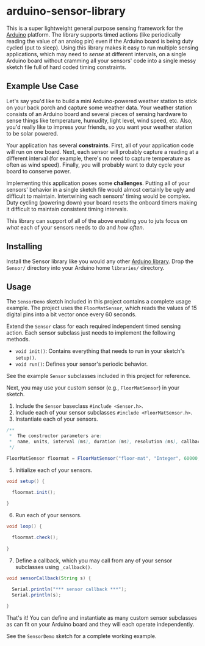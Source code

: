 arduino-sensor-library
======================

This is a super lightweight general purpose sensing framework for the [Arduino](http://arduino.cc/) platform. The library supports timed actions (like periodically reading the value of an analog pin) even if the Arduino board is being duty cycled (put to sleep). Using this library makes it easy to run multiple sensing applications, which may need to *sense* at different intervals, on a single Arduino board without cramming all your sensors' code into a single messy sketch file full of hard coded timing constraints.

## Example Use Case
Let's say you'd like to build a mini Arduino-powered weather station to stick on your back porch and capture some weather data. Your weather station consists of an Arduino board and several pieces of sensing hardware to sense things like temperature, humudity, light level, wind speed, etc. Also, you'd really like to impress your friends, so you want your weather station to be solar powered.

Your application has several **constraints**. First, all of your application code will run on one board. Next, each sensor will probably capture a reading at a different interval (for example, there's no need to capture temperature as often as wind speed). Finally, you will probably want to duty cycle your board to conserve power.

Implementing this application poses some **challenges**. Putting all of your sensors' behavior in a single sketch file would almost certainly be ugly and difficult to maintain. Intertwining each sensors' timing would be complex. Duty cycling (powering down) your board resets the onboard timers making it difficult to maintain consistent timing intervals.

This library can support of all of the above enabling you to juts focus on *what* each of your sensors needs to do and *how often*.

## Installing
Install the Sensor library like you would any other [Arduino library](http://arduino.cc/en/Guide/Libraries). Drop the `Sensor/` directory into your Arduino home `libraries/` directory.

## Usage
The `SensorDemo` sketch included in this project contains a complete usage example. The project uses the `FloorMatSensor`, which reads the values of 15 digital pins into a bit vector once every 60 seconds.

Extend the `Sensor` class for each required independent timed sensing action. Each sensor subclass just needs to implement the following methods.
  - `void init()`: Contains everything that needs to run in your sketch's `setup()`.
  - `void run()`: Defines your sensor's periodic behavior.

See the example `Sensor` subclasses included in this project for reference.

Next, you may use your custom sensor (e.g., `FloorMatSensor`) in your sketch.
1. Include the `Sensor` baseclass `#include <Sensor.h>`.
2. Include each of your sensor subclasses `#include <FloorMatSensor.h>`.
4. Instantiate each of your sensors.
  ```java
  /**
   *  The constructor parameters are:
   *  name, units, interval (ms), duration (ms), resolution (ms), callback, pseudo-timer
   */

  FloorMatSensor floormat = FloorMatSensor("floor-mat", "Integer", 60000, 10, 1, sensorCallback, &emuTimer);
  ```
5. Initialize each of your sensors.
  ```java
  void setup() {

    floormat.init();
      
  }
  ```
6. Run each of your sensors.
  ```java
  void loop() {

    floormat.check();
      
  }
  ```
7. Define a callback, which you may call from any of your sensor subclasses using `_callback()`.
  ```java
  void sensorCallback(String s) {

    Serial.println("*** sensor callback ***");
    Serial.println(s);
      
  }
  ```
That's it! You can define and instantiate as many custom sensor subclasses as can fit on your Arduino board and they will each operate independently.

See the `SensorDemo` sketch for a complete working example.
